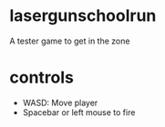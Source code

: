 # lasergunschoolrun
A tester game to get in the zone

# controls
- WASD: Move player
- Spacebar or left mouse to fire